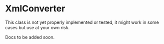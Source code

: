 # XmlConverter
This class is not yet properly implemented or tested, it might work in some cases but use at your own risk.

Docs to be added soon.